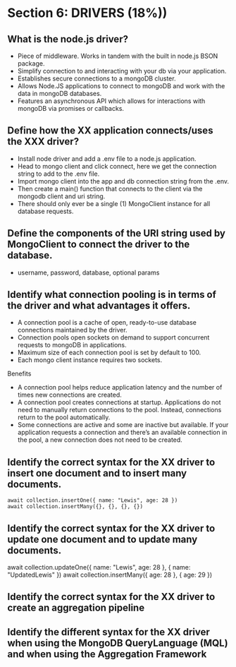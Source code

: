 # Section 6: DRIVERS (18%))

## What is the node.js driver?
- Piece of middleware. Works in tandem with the built in node.js BSON package.
- Simplify connection to and interacting with your db via your application.
- Establishes secure connections to a mongoDB cluster.
- Allows Node.JS applications to connect to mongoDB and work with the data in mongoDB databases.
- Features an asynchronous API which allows for interactions with mongoDB via promises or callbacks.

## Define how the XX application connects/uses the XXX driver?
- Install node driver and add a .env file to a node.js application.
- Head to mongo client and click connect, here we get the connection string to add to the .env file.
- Import mongo client into the app and db connection string from the .env.
- Then create a main() function that connects to the client via the mongodb client and uri string.
- There should only ever be a single (1) MongoClient instance for all database requests.

## Define the components of the URI string used by MongoClient to connect the driver to the database.
- username, password, database, optional params

## Identify what connection pooling is in terms of the driver and what advantages it offers.
- A connection pool is a cache of open, ready-to-use database connections maintained by the driver.
- Connection pools open sockets on demand to support concurrent requests to mongoDB in applications.
- Maximum size of each connection pool is set by default to 100.
- Each mongo client instance requires two sockets.

Benefits
- A connection pool helps reduce application latency and the number of times new connections are created.
- A connection pool creates connections at startup. Applications do not need to manually return connections to the pool. Instead, connections return to the pool automatically.
- Some connections are active and some are inactive but available. If your application requests a connection and there’s an available connection in the pool, a new connection does not need to be created.

## Identify the correct syntax for the XX driver to insert one document and to insert many documents.
```
await collection.insertOne({ name: "Lewis", age: 28 })
await collection.insertMany({}, {}, {}, {})
```

## Identify the correct syntax for the XX driver to update one document and to update many documents.
await collection.updateOne({ name: "Lewis", age: 28 }, { name: "UpdatedLewis" })
await collection.insertMany({ age: 28 }, { age: 29 })

## Identify the correct syntax for the XX driver to create an aggregation pipeline

## Identify the different syntax for the XX driver when using the MongoDB QueryLanguage (MQL) and when using the Aggregation Framework


